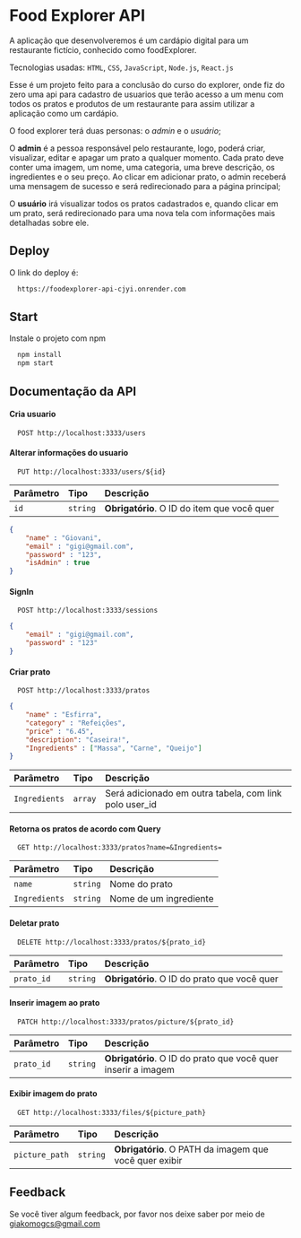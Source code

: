 
# Food Explorer API

A aplicação que desenvolveremos é um cardápio digital para um restaurante fictício, conhecido como foodExplorer.

Tecnologias usadas: `HTML`, `CSS`, `JavaScript`, `Node.js`, `React.js`

Esse é um projeto feito para a conclusão do curso do explorer, onde fiz do zero uma api para cadastro de usuarios que terão acesso a um menu com todos os pratos e produtos de um restaurante para assim utilizar a aplicação como um cardápio.

O food explorer terá duas personas: o *admin* e o *usuário*;

O **admin** é a pessoa responsável pelo restaurante, logo, poderá criar, visualizar, editar e apagar um prato a qualquer momento. Cada prato deve conter uma imagem, um nome, uma categoria, uma breve descrição, os ingredientes e o seu preço. Ao clicar em adicionar prato, o admin receberá uma mensagem de sucesso e será redirecionado para a página principal;

O **usuário** irá visualizar todos os pratos cadastrados e, quando clicar em um prato, será redirecionado para uma nova tela com informações mais detalhadas sobre ele.

## Deploy

O link do deploy é:

```bash
  https://foodexplorer-api-cjyi.onrender.com
```

## Start

Instale o projeto com npm

```bash
  npm install
  npm start
```
    
## Documentação da API

#### Cria usuario

```http
  POST http://localhost:3333/users
```

#### Alterar informações do usuario

```http
  PUT http://localhost:3333/users/${id}
```

| Parâmetro   | Tipo       | Descrição                                   |
| :---------- | :--------- | :------------------------------------------ |
| `id`      | `string` | **Obrigatório**. O ID do item que você quer |

```json
{
	"name" : "Giovani",
	"email" : "gigi@gmail.com",
	"password" : "123",
	"isAdmin" : true
}
```


#### SignIn

```http
  POST http://localhost:3333/sessions
```
```json
{
	"email" : "gigi@gmail.com",
	"password" : "123"
}
```


#### Criar prato

```http
  POST http://localhost:3333/pratos
```
```json
{
	"name" : "Esfirra",
	"category" : "Refeições",
	"price" : "6.45",
	"description": "Caseira!",
	"Ingredients" : ["Massa", "Carne", "Queijo"]
}
```

| Parâmetro   | Tipo       | Descrição                                   |
| :---------- | :--------- | :------------------------------------------ |
| `Ingredients`      | `array` | Será adicionado em outra tabela, com link polo user_id |


#### Retorna os pratos de acordo com Query

```http
  GET http://localhost:3333/pratos?name=&Ingredients=
```

| Parâmetro   | Tipo       | Descrição                                   |
| :---------- | :--------- | :------------------------------------------ |
| `name`      | `string` | Nome do prato |
| `Ingredients`      | `string` | Nome de um ingrediente |


#### Deletar prato

```http
  DELETE http://localhost:3333/pratos/${prato_id}
```

| Parâmetro   | Tipo       | Descrição                                   |
| :---------- | :--------- | :------------------------------------------ |
| `prato_id`      | `string` | **Obrigatório**. O ID do prato que você quer |


#### Inserir imagem ao prato

```http
  PATCH http://localhost:3333/pratos/picture/${prato_id}
```

| Parâmetro   | Tipo       | Descrição                                   |
| :---------- | :--------- | :------------------------------------------ |
| `prato_id`      | `string` | **Obrigatório**. O ID do prato que você quer inserir a imagem |


#### Exibir imagem do prato

```http
  GET http://localhost:3333/files/${picture_path}
```

| Parâmetro   | Tipo       | Descrição                                   |
| :---------- | :--------- | :------------------------------------------ |
| `picture_path`      | `string` | **Obrigatório**. O PATH da imagem que você quer exibir|


## Feedback

Se você tiver algum feedback, por favor nos deixe saber por meio de giakomogcs@gmail.com

